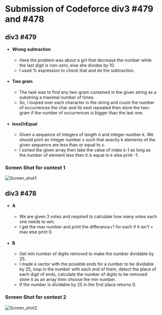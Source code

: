 # Submission of Codeforce div3 #479 and #478

## div3 #479

- #### Wrong subtraction
  - Here the problem was about a girl that decrease the number while the last digit is non-zero, else she divides by 10.
  - I used % expression to check that and do the subtraction.
- #### Two gram
  - The task was to find any two-gram contained in the given string as a substring a maximal number of times.
  - So, I looped over each character in the string and count the number of occurrences the char and its next repeated then store the two-gram if the number of occurrences is bigger than the last one.
- #### lessOrEqual
  - Given a sequence of integers of length n and integer number k. We should print an integer number x such that exactly k elements of the given sequence are less than or equal to x.
  - I sorted the given array then take the value of index k-1 as long as the number of element less then it is equal to k else print -1.

### Screen Shot for contest 1
![Screen_shot1](https://i.imgur.com/vsRIpZD.png)


## div3 #478

- #### A
  - We are given 3 votes and required to calculate how many votes each one needs to win.
  - I get the max number and print the differance+1 for each if it isn't = max else print 0.
- #### B
  - Get min number of digits removed to make the number dividable by 25.
  - I made a vector with the possible ends for a number to be dividable by 25, loop in the number with each end of them, detect the place of each digit of ends, calculate the number of digits to be removed store it as an array then choose the min number.
  - If the number is dividable by 25 in the first place returns 0.


### Screen Shot for contest 2
![Screen_shot2](https://i.imgur.com/d56viPk.png)
